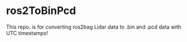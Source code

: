 # ros2ToBinPcd
This repo. is for converting ros2bag Lidar data to .bin and .pcd data with UTC timestamps!
